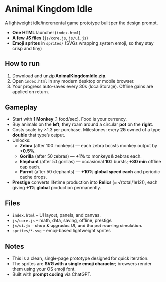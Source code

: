 # Animal Kingdom Idle

A lightweight idle/incremental game prototype built per the design prompt.  
- **One HTML** launcher (`index.html`)  
- **A few JS files** (`js/core.js`, `js/ui.js`)  
- **Emoji sprites** in `sprites/` (SVGs wrapping system emoji, so they stay crisp and tiny)

## How to run
1. Download and unzip **AnimalKingdomIdle.zip**.
2. Open `index.html` in any modern desktop or mobile browser.
3. Your progress auto-saves every 30s (localStorage). Offline gains are applied on return.

## Gameplay
- Start with **1 Monkey** (1 food/sec). Food is your currency.
- Buy animals on the **left**; they roam around a circular **pot** on the **right**.
- Costs scale by ×1.3 per purchase. Milestones: every **25** owned of a type **double** that type’s output.
- Unlocks:
  - **Zebra** (after 100 monkeys) — each zebra boosts monkey output by **+0.5%**.
  - **Gorilla** (after 50 zebras) — **+1%** to monkeys & zebras each.
  - **Elephant** (after 50 gorillas) — occasional **10×** bursts; **+30 min** offline cap each.
  - **Parrot** (after 50 elephants) — **+10% global speed each** and periodic cache drops.
- **Prestige** converts lifetime production into **Relics** (≈ √(total/1e12)), each giving **+1% global** production permanently.

## Files
- `index.html` – UI layout, panels, and canvas.
- `js/core.js` – math, data, saving, offline, prestige.
- `js/ui.js` – shop & upgrades UI, and the pot roaming simulation.
- `sprites/*.svg` – emoji-based lightweight sprites.

## Notes
- This is a clean, single-page prototype designed for quick iteration.
- The sprites are **SVG with a single emoji character**; browsers render them using your OS emoji font.
- Built with **prompt coding** via ChatGPT.
